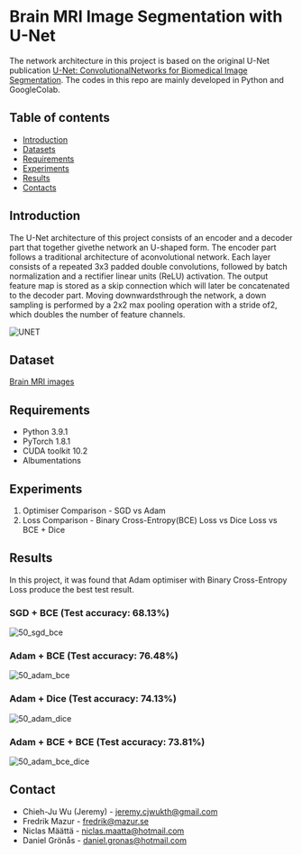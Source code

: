 # Brain MRI Image Segmentation with U-Net
The network architecture in this project is based on the original U-Net publication [U-Net: ConvolutionalNetworks for Biomedical Image Segmentation](https://arxiv.org/pdf/1505.04597.pdf). The codes in this repo are mainly developed in Python and GoogleColab.

## Table of contents

<!--ts-->
   * [Introduction](#Introduction)
   * [Datasets](#Datasets)
   * [Requirements](#Requirements)
   * [Experiments](#Experiments)
   * [Results](#Results)
   * [Contacts](#Contacts)
<!--te-->


## Introduction
The U-Net architecture of this project consists of an encoder and a decoder part that together givethe network an U-shaped form. The encoder part follows a traditional architecture of aconvolutional network. Each layer consists of a repeated 3x3 padded double convolutions, followed by batch normalization and a rectifier linear units (ReLU) activation.  The output feature map is stored as a skip connection which will later be concatenated to the decoder part. Moving downwardsthrough the network, a down sampling is performed by a 2x2 max pooling operation with a stride of2, which doubles the number of feature channels.

![UNET](https://github.com/Fredister/DL2424_Project/blob/main/UNET-architecture%20.jpg)

## Dataset
[Brain MRI images](https://www.kaggle.com/mateuszbuda/lgg-mri-segmentation)

## Requirements
- Python  3.9.1
- PyTorch 1.8.1
- CUDA toolkit 10.2
- Albumentations

## Experiments
1. Optimiser Comparison - SGD vs Adam
2. Loss Comparison - Binary Cross-Entropy(BCE) Loss vs Dice Loss vs BCE + Dice


## Results
In this project, it was found that Adam optimiser with Binary Cross-Entropy Loss produce the best test result.

### SGD + BCE (Test accuracy: 68.13%)
![50_sgd_bce](https://github.com/Fredister/DL2424_Project/blob/main/Predictions/ForREADME/50_bce_sgd.PNG)
### Adam + BCE (Test accuracy: 76.48%)
![50_adam_bce](https://github.com/Fredister/DL2424_Project/blob/main/Predictions/ForREADME/50_adam_bce.PNG)
### Adam + Dice (Test accuracy: 74.13%)
![50_adam_dice](https://github.com/Fredister/DL2424_Project/blob/main/Predictions/ForREADME/50_adam_dice.PNG)
### Adam + BCE + BCE (Test accuracy: 73.81%)
![50_adam_bce_dice](https://github.com/Fredister/DL2424_Project/blob/main/Predictions/ForREADME/50_adam_bce_dice.PNG)

<!-- CONTACT -->
## Contact
- Chieh-Ju Wu (Jeremy) - jeremy.cjwukth@gmail.com
- Fredrik Mazur - fredrik@mazur.se
- Niclas Määttä - niclas.maatta@hotmail.com
- Daniel Grönås - daniel.gronas@hotmail.com
